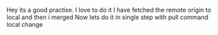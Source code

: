 Hey its a good practise.
I love to do it
I have fetched the remote origin to local and then i merged
Now lets do it in single step with pull command
local change
